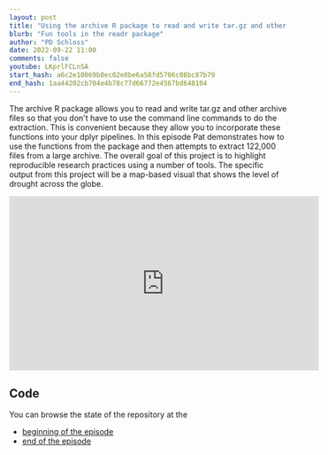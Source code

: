 ```yaml
---
layout: post
title: "Using the archive R package to read and write tar.gz and other archive files (CC250)"
blurb: "Fun tools in the readr package"
author: "PD Schloss"
date: 2022-09-22 11:00
comments: false
youtube: LKprlFCLnSA
start_hash: a6c2e10069b8ec02e8be6a58fd5706c08bc87b79
end_hash: 1aa44202cb704e4b78c77d66772e4567bd648104
---
```


The archive R package allows you to read and write tar.gz and other archive files so that you don't have to use the command line commands to do the extraction. This is convenient because they allow you to incorporate these functions into your dplyr pipelines. In this episode Pat demonstrates how to use the functions from the package and then attempts to extract 122,000 files from a large archive. The overall goal of this project is to highlight reproducible research practices using a number of tools. The specific output from this project will be a map-based visual that shows the level of drought across the globe.

<iframe style="margin: 0 auto;display:block;" width="560" height="315" src="https://www.youtube.com/embed/{{ page.youtube }}" frameborder="0" allow="accelerometer; autoplay; encrypted-media; gyroscope; picture-in-picture" allowfullscreen></iframe>

## Code

You can browse the state of the repository at the

* [beginning of the episode](https://github.com/riffomonas/drought_index/tree/{{page.start_hash}})
* [end of the episode](https://github.com/riffomonas/drought_index/tree/{{page.end_hash}})

